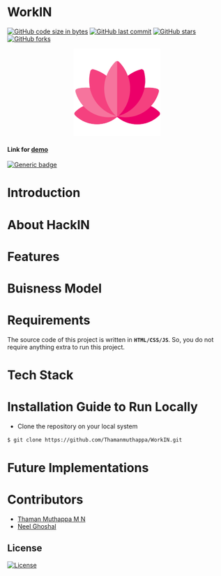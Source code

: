 # WorkIN

[![GitHub code size in bytes](https://img.shields.io/github/languages/code-size/Thamanmuthappa/WorkIN?logo=github&style=social)](https://github.com/Thamanmuthappa/WorkIN) [![GitHub last commit](https://img.shields.io/github/last-commit/Thamanmuthappa/WorkIN?style=social&logo=git)](https://github.com/Thamanmuthappa/WorkIN) [![GitHub stars](https://img.shields.io/github/stars/Thamanmuthappa/WorkIN?style=social)](https://github.com/Thamanmuthappa/WorkIN/stargazers) [![GitHub forks](https://img.shields.io/github/forks/Thamanmuthappa/WorkIN?style=social&logo=git)](https://github.com/Thamanmuthappa/WorkIN/network)

<p align="center">
  <img src="imgs/Lotus.png" height="200px"></img>
</p>

#### Link for [demo](http://workin.thamanmuthappa.codes/) 
[![Generic badge](https://img.shields.io/badge/view-video-orange)]()

# Introduction


# About HackIN


# Features


# Buisness Model


# Requirements
The source code of this project is written in **`HTML/CSS/JS`**. So, you do not require anything extra to run this project.

# Tech Stack


# Installation Guide to Run Locally
- Clone the repository on your local system
```bash
$ git clone https://github.com/Thamanmuthappa/WorkIN.git
```

# Future Implementations


# Contributors
- [Thaman Muthappa M N](https://github.com/Thamanmuthappa)
- [Neel Ghoshal](https://github.com/NeelGhoshal)


## License

[![License](http://img.shields.io/:license-mit-blue.svg?style=flat-square)](http://badges.mit-license.org)

